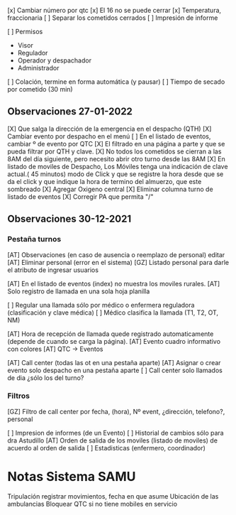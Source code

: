 
[x] Cambiar número por qtc
[x] El 16 no se puede cerrar
[x] Temperatura, fraccionaria
[ ] Separar los cometidos cerrados
[ ] Impresión de informe

[ ] Permisos 
- Visor
- Regulador
- Operador y despachador
- Administrador

[ ] Colación, termine en forma automática (y pausar)
[ ] Tiempo de secado por cometido (30 min)


## Observaciones 27-01-2022
[X] Que salga la dirección de la emergencia en el despacho (QTH)
[X] Cambiar evento por despacho en el menú
[ ] En el listado de eventos, cambiar º de evento por QTC
[X] El filtrado en una página a parte y que se pueda filtrar por QTH y clave.
[X] No todos los cometidos se cierran a las 8AM del día siguiente, pero necesito abrir otro turno desde las 8AM
[X] En listado de moviles de Despacho, Los Móviles tenga una indicación de clave actual.( 45 minutos) modo de Click y que se registre la hora desde que se da el click y que indique la hora de termino del almuerzo, que este sombreado
[X] Agregar Oxigeno central
[X] Eliminar columna turno de listado de eventos
[X] Corregir PA que permita "/"


## Observaciones 30-12-2021
### Pestaña turnos
[AT] Observaciones (en caso de ausencia o reemplazo de personal) editar
[AT] Eliminar personal (error en el sistema)
[GZ] Listado personal para darle el atributo de ingresar usuarios

[AT] En el listado de eventos (index) no muestra los moviles rurales.
[AT] Solo registro de llamada en una sola hoja planilla

[ ] Regular una llamada sólo por médico o enfermera reguladora (clasificación y clave médica)
[ ] Médico clasifica la llamada (T1, T2, OT, NM)

[AT] Hora de recepción de llamada quede registrado automaticamente (depende de cuando se carga la página).
[AT] Evento cuadro informativo con colores
[AT] QTC -> Eventos

[AT] Call center (todas las ot en una pestaña aparte)
[AT] Asignar o crear evento solo despacho en una pestaña aparte
[ ] Call center solo llamados de dia ¿sólo los del turno?

### Filtros 
[GZ] Filtro de call center por fecha, (hora), Nº event, ¿dirección, telefono?, personal

[ ] Impresion de informes (de un Evento)
[ ] Historial de cambios sólo para dra Astudillo
[AT] Orden de salida de los moviles (listado de moviles) de acuerdo al orden de salida
[ ] Estadisticas (enfermero, coordinador)

# Notas Sistema SAMU
Tripulación registrar movimientos, fecha en que asume
Ubicación de las ambulancias
Bloquear QTC si no tiene mobiles en servicio
